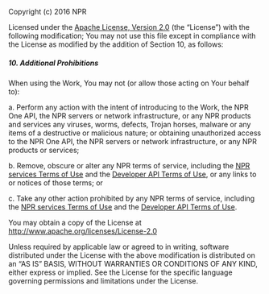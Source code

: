 Copyright (c) 2016 NPR

Licensed under the [Apache License, Version 2.0](http://www.apache.org/licenses/License-2.0) (the “License”) with the following modification; You may not use this file except in compliance with the License as modified by the addition of Section 10, as follows:

##### 10. Additional Prohibitions

When using the Work, You may not (or allow those acting on Your behalf to):

a.	Perform any action with the intent of introducing to the Work, the NPR One API, the NPR servers or network infrastructure, or any NPR products and services any viruses, worms, defects, Trojan horses, malware or any items of a destructive or malicious nature; or obtaining unauthorized access to the NPR One API, the NPR servers or network infrastructure, or any NPR products or services;

b.	Remove, obscure or alter any NPR terms of service, including the [NPR services Terms of Use](http://www.npr.org/about-npr/179876898/terms-of-use) and the [Developer API Terms of Use](http://dev.npr.org/terms-of-use/), or any links to or notices of those terms; or

c.	Take any other action prohibited by any NPR terms of service, including the [NPR services Terms of Use](http://www.npr.org/about-npr/179876898/terms-of-use) and the [Developer API Terms of Use](http://dev.npr.org/terms-of-use/).

You may obtain a copy of the License at http://www.apache.org/licenses/License-2.0

Unless required by applicable law or agreed to in writing, software distributed under the License with the above modification is distributed on an “AS IS” BASIS, WITHOUT WARRANTIES OR CONDITIONS OF ANY KIND, either express or implied.  See the License for the specific language governing permissions and limitations under the License.
